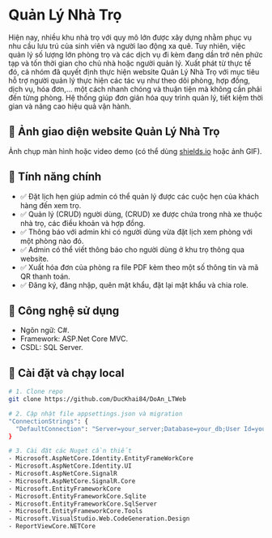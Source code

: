 # Quản Lý Nhà Trọ

Hiện nay, nhiều khu nhà trọ với quy mô lớn được xây dựng nhằm phục vụ nhu cầu lưu trú của sinh viên và người lao động xa quê. Tuy nhiên, việc quản lý số lượng lớn phòng trọ và các dịch vụ đi kèm đang dần trở nên phức tạp và tốn thời gian cho chủ nhà hoặc người quản lý.
Xuất phát từ thực tế đó, cả nhóm đã quyết định thực hiện website Quản Lý Nhà Trọ với mục tiêu hỗ trợ người quản lý thực hiện các tác vụ như theo dõi phòng, hợp đồng, dịch vụ, hóa đơn,… một cách nhanh chóng và thuận tiện mà không cần phải đến từng phòng. Hệ thống giúp đơn giản hóa quy trình quản lý, tiết kiệm thời gian và nâng cao hiệu quả vận hành.

## 📸 Ảnh giao diện website Quản Lý Nhà Trọ

Ảnh chụp màn hình hoặc video demo (có thể dùng [shields.io](https://shields.io/) hoặc ảnh GIF).

## 🚀 Tính năng chính

- ✅ Đặt lịch hẹn giúp admin có thể quản lý được các cuộc hẹn của khách hàng đến xem trọ.
- ✅ Quản lý (CRUD) người dùng, (CRUD) xe được chứa trong nhà xe thuộc nhà trọ, các điều khoản và hợp đồng.
- ✅ Thông báo với admin khi có người dùng vừa đặt lịch xem phòng với một phòng nào đó.
- ✅ Admin có thể viết thông báo cho người dùng ở khu trọ thông qua website.
- ✅ Xuất hóa đơn của phòng ra file PDF kèm theo một số thông tin và mã QR thanh toán.
- ✅ Đăng ký, đăng nhập, quên mật khẩu, đặt lại mật khẩu và chia role.

## 🔧 Công nghệ sử dụng

- Ngôn ngữ: C#.
- Framework: ASP.Net Core MVC.
- CSDL: SQL Server.

## 🏁 Cài đặt và chạy local

```bash
# 1. Clone repo
git clone https://github.com/DucKhai84/DoAn_LTWeb

# 2. Cập nhật file appsettings.json và migration
"ConnectionStrings": {
  "DefaultConnection": "Server=your_server;Database=your_db;User Id=your_user;Password=your_password;TrustServerCertificate=True;"
}

# 3. Cài đặt các Nuget cần thiết 
- Microsoft.AspNetCore.Identity.EntityFrameWorkCore
- Microsoft.AspNetCore.Identity.UI
- Microsoft.AspNetCore.SignalR
- Microsoft.AspNetCore.SignalR.Core
- Microsoft.EntityFrameworkCore
- Microsoft.EntityFrameworkCore.Sqlite
- Microsoft.EntityFrameworkCore.SqlServer
- Microsoft.EntityFrameworkCore.Tools
- Microsoft.VisualStudio.Web.CodeGeneration.Design
- ReportViewCore.NETCore
